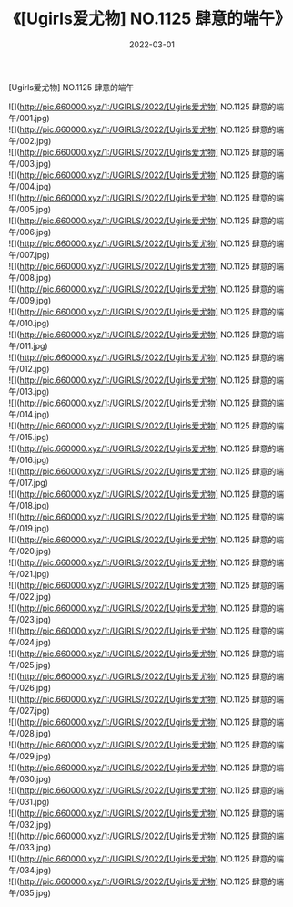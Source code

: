 ﻿---
layout: post
title:  《[Ugirls爱尤物] NO.1125 肆意的端午》
date:   2022-03-01
img: http://pic.660000.xyz/1:/UGIRLS/2022/[Ugirls爱尤物] NO.1125 肆意的端午/000.jpg
categories: [美女, 清纯, 唯美]
---

[Ugirls爱尤物] NO.1125 肆意的端午

 ![](http://pic.660000.xyz/1:/UGIRLS/2022/[Ugirls爱尤物] NO.1125 肆意的端午/001.jpg) <br>![](http://pic.660000.xyz/1:/UGIRLS/2022/[Ugirls爱尤物] NO.1125 肆意的端午/002.jpg) <br>![](http://pic.660000.xyz/1:/UGIRLS/2022/[Ugirls爱尤物] NO.1125 肆意的端午/003.jpg) <br>![](http://pic.660000.xyz/1:/UGIRLS/2022/[Ugirls爱尤物] NO.1125 肆意的端午/004.jpg) <br>![](http://pic.660000.xyz/1:/UGIRLS/2022/[Ugirls爱尤物] NO.1125 肆意的端午/005.jpg) <br>![](http://pic.660000.xyz/1:/UGIRLS/2022/[Ugirls爱尤物] NO.1125 肆意的端午/006.jpg) <br>![](http://pic.660000.xyz/1:/UGIRLS/2022/[Ugirls爱尤物] NO.1125 肆意的端午/007.jpg) <br>![](http://pic.660000.xyz/1:/UGIRLS/2022/[Ugirls爱尤物] NO.1125 肆意的端午/008.jpg) <br>![](http://pic.660000.xyz/1:/UGIRLS/2022/[Ugirls爱尤物] NO.1125 肆意的端午/009.jpg) <br>![](http://pic.660000.xyz/1:/UGIRLS/2022/[Ugirls爱尤物] NO.1125 肆意的端午/010.jpg) <br>![](http://pic.660000.xyz/1:/UGIRLS/2022/[Ugirls爱尤物] NO.1125 肆意的端午/011.jpg) <br>![](http://pic.660000.xyz/1:/UGIRLS/2022/[Ugirls爱尤物] NO.1125 肆意的端午/012.jpg) <br>![](http://pic.660000.xyz/1:/UGIRLS/2022/[Ugirls爱尤物] NO.1125 肆意的端午/013.jpg) <br>![](http://pic.660000.xyz/1:/UGIRLS/2022/[Ugirls爱尤物] NO.1125 肆意的端午/014.jpg) <br>![](http://pic.660000.xyz/1:/UGIRLS/2022/[Ugirls爱尤物] NO.1125 肆意的端午/015.jpg) <br>![](http://pic.660000.xyz/1:/UGIRLS/2022/[Ugirls爱尤物] NO.1125 肆意的端午/016.jpg) <br>![](http://pic.660000.xyz/1:/UGIRLS/2022/[Ugirls爱尤物] NO.1125 肆意的端午/017.jpg) <br>![](http://pic.660000.xyz/1:/UGIRLS/2022/[Ugirls爱尤物] NO.1125 肆意的端午/018.jpg) <br>![](http://pic.660000.xyz/1:/UGIRLS/2022/[Ugirls爱尤物] NO.1125 肆意的端午/019.jpg) <br>![](http://pic.660000.xyz/1:/UGIRLS/2022/[Ugirls爱尤物] NO.1125 肆意的端午/020.jpg) <br>![](http://pic.660000.xyz/1:/UGIRLS/2022/[Ugirls爱尤物] NO.1125 肆意的端午/021.jpg) <br>![](http://pic.660000.xyz/1:/UGIRLS/2022/[Ugirls爱尤物] NO.1125 肆意的端午/022.jpg) <br>![](http://pic.660000.xyz/1:/UGIRLS/2022/[Ugirls爱尤物] NO.1125 肆意的端午/023.jpg) <br>![](http://pic.660000.xyz/1:/UGIRLS/2022/[Ugirls爱尤物] NO.1125 肆意的端午/024.jpg) <br>![](http://pic.660000.xyz/1:/UGIRLS/2022/[Ugirls爱尤物] NO.1125 肆意的端午/025.jpg) <br>![](http://pic.660000.xyz/1:/UGIRLS/2022/[Ugirls爱尤物] NO.1125 肆意的端午/026.jpg) <br>![](http://pic.660000.xyz/1:/UGIRLS/2022/[Ugirls爱尤物] NO.1125 肆意的端午/027.jpg) <br>![](http://pic.660000.xyz/1:/UGIRLS/2022/[Ugirls爱尤物] NO.1125 肆意的端午/028.jpg) <br>![](http://pic.660000.xyz/1:/UGIRLS/2022/[Ugirls爱尤物] NO.1125 肆意的端午/029.jpg) <br>![](http://pic.660000.xyz/1:/UGIRLS/2022/[Ugirls爱尤物] NO.1125 肆意的端午/030.jpg) <br>![](http://pic.660000.xyz/1:/UGIRLS/2022/[Ugirls爱尤物] NO.1125 肆意的端午/031.jpg) <br>![](http://pic.660000.xyz/1:/UGIRLS/2022/[Ugirls爱尤物] NO.1125 肆意的端午/032.jpg) <br>![](http://pic.660000.xyz/1:/UGIRLS/2022/[Ugirls爱尤物] NO.1125 肆意的端午/033.jpg) <br>![](http://pic.660000.xyz/1:/UGIRLS/2022/[Ugirls爱尤物] NO.1125 肆意的端午/034.jpg) <br>![](http://pic.660000.xyz/1:/UGIRLS/2022/[Ugirls爱尤物] NO.1125 肆意的端午/035.jpg) <br>